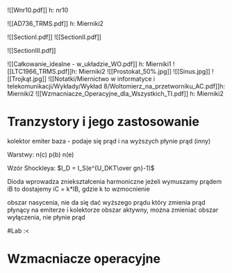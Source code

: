 ![[Wnr10.pdf]] h: nr10

![[AD736_TRMS.pdf]] h: Mierniki2

![[SectionI.pdf]]
![[SectionII.pdf]]

![[SectionIII.pdf]]

![[Całkowanie_idealne - w_układzie_WO.pdf]] h: Mierniki1
![[LTC1966_TRMS.pdf]]h: Mierniki2
![[Prostokat_50%.jpg]]
![[Sinus.jpg]]
![[Trojkąt.jpg]]
![[Notatki/Miernictwo w informatyce i telekomunikacji/Wykłady/Wykład 8/Woltomierz_na_przetworniku_AC.pdf]]h: Mierniki2
![[Wzmacniacze_Operacyjne_dla_Wszystkich_TI.pdf]] h: Mierniki2

# Tranzystory i jego zastosowanie

kolektor
emiter
baza - podaje się prąd i na wyższych płynie prąd (inny)

Warstwy:
n(c) 
p(b) 
n(e) 

Wzór Shockleya: $I_D = I_S(e^{U_DKT\over gn}-1)$

Dioda wprowadza zniekształcenia harmoniczne
jeżeli wymuszamy prądem iB to dostajemy iC = k\*IB, gdzie k to wzmocnienie

obszar nasycenia, nie da się dać wyższego prądu który zmienia prąd płynący na emiterze i kolektorze
obszar aktywny, można zmieniać
obszar wyłączenia, nie płynie prąd

#Lab :<

# Wzmacniacze operacyjne










